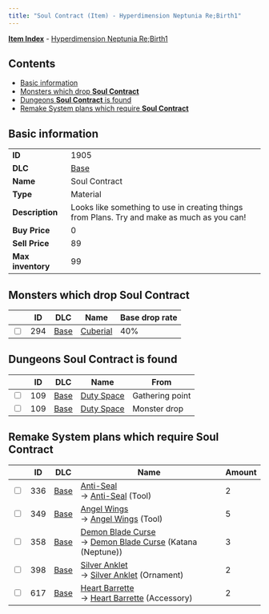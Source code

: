 ```yaml
---
title: "Soul Contract (Item) - Hyperdimension Neptunia Re;Birth1"
---
```


[**Item Index**](/neptunia/rb1/item/index.html) - [Hyperdimension Neptunia Re;Birth1](/neptunia/rb1)

## Contents

- [Basic information](#basic-information)
- [Monsters which drop **Soul Contract**](#monsters-which-drop-soul-contract)
- [Dungeons **Soul Contract** is found](#dungeons-soul-contract-is-found)
- [Remake System plans which require **Soul Contract**](#remake-system-plans-which-require-soul-contract)

## Basic information

|   |   |
| -- | -- |
| **ID** | 1905 |
| **DLC** | [Base](/neptunia/rb1/dlc/1-base.html) |
| **Name** | Soul Contract |
| **Type** | Material |
| **Description** | Looks like something to use in creating things from Plans. Try and make as much as you can! |
| **Buy Price** | 0 |
| **Sell Price** | 89 |
| **Max inventory** | 99 |

## Monsters which drop **Soul Contract**

|    | ID | DLC | Name | Base drop rate |
| -- | -- | --- | ---- | -------------- |
| <input type="checkbox" id="rb1-monster-1-294" class="trackbox" /> | 294 | [Base](/neptunia/rb1/dlc/1-base.html) | [Cuberial](/neptunia/rb1/monster/1-294-cuberial.html) | 40% |

## Dungeons **Soul Contract** is found

|    | ID | DLC | Name | From |
| -- | -- | --- | ---- | ---- |
| <input type="checkbox" id="rb1-dungeon-1-109" class="trackbox" /> | 109 | [Base](/neptunia/rb1/dlc/1-base.html) | [Duty Space](/neptunia/rb1/dungeon/1-109-duty-space.html) | Gathering point |
| <input type="checkbox" id="rb1-dungeon-1-109" class="trackbox" /> | 109 | [Base](/neptunia/rb1/dlc/1-base.html) | [Duty Space](/neptunia/rb1/dungeon/1-109-duty-space.html) | Monster drop |

## Remake System plans which require **Soul Contract**

|    | ID | DLC | Name | Amount |
| -- | -- | --- | ---- | ------ |
| <input type="checkbox" id="rb1-remake-1-336" class="trackbox" /> | 336 | [Base](/neptunia/rb1/dlc/1-base.html) | [Anti-Seal](/neptunia/rb1/remake/1-336-anti-seal.html)<br />→ [Anti-Seal](/neptunia/rb1/item/1-29-anti-seal.html) (Tool) | 2 |
| <input type="checkbox" id="rb1-remake-1-349" class="trackbox" /> | 349 | [Base](/neptunia/rb1/dlc/1-base.html) | [Angel Wings](/neptunia/rb1/remake/1-349-angel-wings.html)<br />→ [Angel Wings](/neptunia/rb1/item/1-42-angel-wings.html) (Tool) | 5 |
| <input type="checkbox" id="rb1-remake-1-358" class="trackbox" /> | 358 | [Base](/neptunia/rb1/dlc/1-base.html) | [Demon Blade Curse](/neptunia/rb1/remake/1-358-demon-blade-curse.html)<br />→ [Demon Blade Curse](/neptunia/rb1/item/1-2021-demon-blade-curse.html) (Katana (Neptune)) | 3 |
| <input type="checkbox" id="rb1-remake-1-398" class="trackbox" /> | 398 | [Base](/neptunia/rb1/dlc/1-base.html) | [Silver Anklet](/neptunia/rb1/remake/1-398-silver-anklet.html)<br />→ [Silver Anklet](/neptunia/rb1/item/1-2724-silver-anklet.html) (Ornament) | 2 |
| <input type="checkbox" id="rb1-remake-1-617" class="trackbox" /> | 617 | [Base](/neptunia/rb1/dlc/1-base.html) | [Heart Barrette](/neptunia/rb1/remake/1-617-heart-barrette.html)<br />→ [Heart Barrette](/neptunia/rb1/item/1-3226-heart-barrette.html) (Accessory) | 2 |
